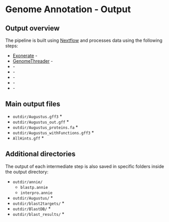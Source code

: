 # Genome Annotation - Output 

## Output overview
The pipeline is built using [Nextflow](https://www.nextflow.io/) and processes data using the following steps:

* [Exonerate](#exonerate) - 
* [GenomeThreader](#genomethreader) - 
* [](#genomethreader) - 
* [](#genomethreader) - 
* [](#genomethreader) - 
* [](#genomethreader) - 
* [](#genomethreader) - 

## Main output files

* `outdir/Augustus.gff3` 
  * 
* `outdir/Augustus_out.gff` 
  * 
* `outdir/Augustus_proteins.fa` 
  * 
* `outdir/Augustus_withFunctions.gff3` 
  * 
* `AllHints.gff`
  * 
  
## Additional directories
The output of each intermediate step is also saved in specific folders inside the output directory: 

* `outdir/annie/` 
  * `blastp.annie` 
  * `interpro.annie`
* `outdir/Augustus/` 
  * 
* `outdir/blast2targets/` 
  * 
* `outdir/BlastDB/` 
  * 
* `outdir/blast_results/`
  * 

